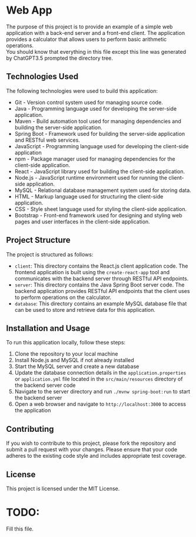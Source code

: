 # Web App

The purpose of this project is to provide an example of a simple web application with a back-end server and a front-end client. The application provides a calculator that allows users to perform basic arithmetic operations.  
You should know that everything in this file except this line was generated by ChatGPT3.5 prompted the directory tree.

## Technologies Used

The following technologies were used to build this application:

- Git - Version control system used for managing source code.
- Java - Programming language used for developing the server-side application.
- Maven - Build automation tool used for managing dependencies and building the server-side application.
- Spring Boot - Framework used for building the server-side application and RESTful web services.
- JavaScript - Programming language used for developing the client-side application
- npm - Package manager used for managing dependencies for the client-side application.
- React - JavaScript library used for building the client-side application.
- Node.js - JavaScript runtime environment used for running the client-side application.
- MySQL - Relational database management system used for storing data.
- HTML - Markup language used for structuring the client-side application.
- CSS - Style sheet language used for styling the client-side application.
- Bootstrap - Front-end framework used for designing and styling web pages and user interfaces in the client-side application.

## Project Structure

The project is structured as follows:

- `client`: This directory contains the React.js client application code. The frontend application is built using the `create-react-app` tool and communicates with the backend server through RESTful API endpoints.
- `server`: This directory contains the Java Spring Boot server code. The backend application provides RESTful API endpoints that the client uses to perform operations on the calculator.
- `database`: This directory contains an example MySQL database file that can be used to store and retrieve data for this application.

## Installation and Usage

To run this application locally, follow these steps:

1. Clone the repository to your local machine
2. Install Node.js and MySQL if not already installed
3. Start the MySQL server and create a new database
4. Update the database connection details in the `application.properties` or `application.yml` file located in the `src/main/resources` directory of the backend server code
5. Navigate to the server directory and run `./mvnw spring-boot:run` to start the backend server
6. Open a web browser and navigate to `http://localhost:3000` to access the application

## Contributing

If you wish to contribute to this project, please fork the repository and submit a pull request with your changes. Please ensure that your code adheres to the existing code style and includes appropriate test coverage.

## License

This project is licensed under the MIT License.
# TODO:

Fill this file.